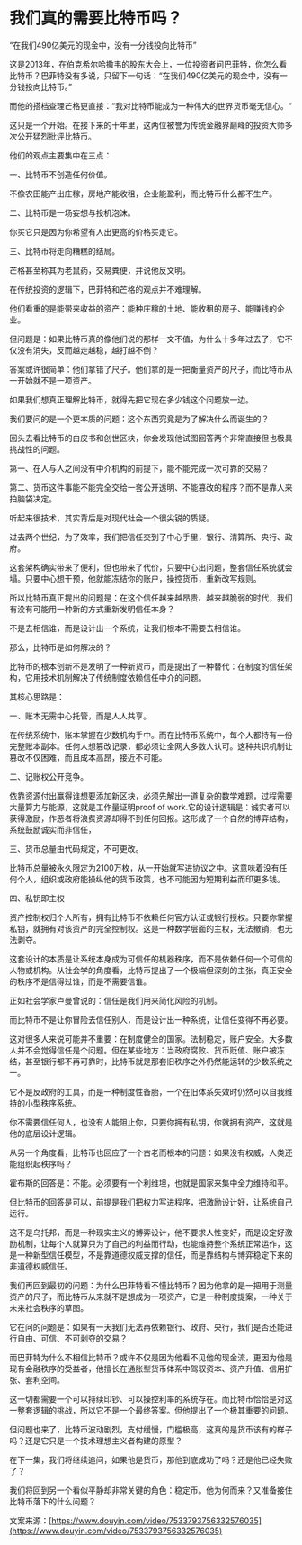 # 我们真的需要比特币吗？
“在我们490亿美元的现金中，没有一分钱投向比特币”

这是2013年，在伯克希尔哈撒韦的股东大会上，一位投资者问巴菲特，你怎么看比特币？巴菲特没有多说，只留下一句话：“在我们490亿美元的现金中，没有一分钱投向比特币。”

而他的搭档查理芒格更直接：“我对比特币能成为一种伟大的世界货币毫无信心。“

这只是一个开始。在接下来的十年里，这两位被誉为传统金融界巅峰的投资大师多次公开猛烈批评比特币。

他们的观点主要集中在三点：

一、比特币不创造任何价值。

不像农田能产出庄稼，房地产能收租，企业能盈利，而比特币什么都不生产。

二、比特币是一场妄想与投机泡沫。

你买它只是因为你希望有人出更高的价格买走它。

三、比特币将走向糟糕的结局。

芒格甚至称其为老鼠药，交易粪便，并说他反文明。

在传统投资的逻辑下，巴菲特和芒格的观点并不难理解。

他们看重的是能带来收益的资产：能种庄稼的土地、能收租的房子、能赚钱的企业。

但问题是：如果比特币真的像他们说的那样一文不值，为什么十多年过去了，它不仅没有消失，反而越走越稳，越打越不倒？

答案或许很简单：他们拿错了尺子。他们拿的是一把衡量资产的尺子，而比特币从一开始就不是一项资产。

如果我们想真正理解比特币，就得先把它现在多少钱这个问题放一边。

我们要问的是一个更本质的问题：这个东西究竟是为了解决什么而诞生的？

回头去看比特币的白皮书和创世区块，你会发现他试图回答两个非常直接但也极具挑战性的问题。

第一、在人与人之间没有中介机构的前提下，能不能完成一次可靠的交易？

第二、货币这件事能不能完全交给一套公开透明、不能篡改的程序？而不是靠人来拍脑袋决定。

听起来很技术，其实背后是对现代社会一个很尖锐的质疑。

过去两个世纪，为了效率，我们把信任交到了中心手里，银行、清算所、央行、政府。

这套架构确实带来了便利，但也带来了代价，只要中心出问题，整套信任系统就会塌。只要中心想干预，他就能冻结你的账户，操控货币，重新改写规则。

所以比特币真正提出的问题是：在这个信任越来越昂贵、越来越脆弱的时代，我们有没有可能用一种新的方式重新发明信任本身？

不是去相信谁，而是设计出一个系统，让我们根本不需要去相信谁。

那么，比特币是如何解决的？

比特币的根本创新不是发明了一种新货币，而是提出了一种替代：在制度的信任架构，它用技术机制解决了传统制度依赖信任中介的问题。

其核心思路是：

一、账本无需中心托管，而是人人共享。

在传统系统中，账本掌握在少数机构手中。而在比特币系统中，每个人都持有一份完整账本副本。任何人想篡改记录，都必须让全网大多数人认可。这种共识机制让篡改不仅困难，而且成本高昂，接近不可能。

二、记账权公开竞争。

依靠资源付出赢得谁想要添加新区块，必须先解出一道复杂的数学难题，过程需要大量算力与能源，这就是工作量证明proof of work.它的设计逻辑是：诚实者可以获得激励，作恶者将浪费资源却得不到任何回报。这形成了一个自然的博弈结构，系统鼓励诚实而非信任，

三、货币总量由代码规定，不可更改。

比特币总量被永久限定为2100万枚，从一开始就写进协议之中。这意味着没有任何个人，组织或政府能操纵他的货币政策，也不可能因为短期利益而印更多钱。

四、私钥即主权

资产控制权归个人所有，拥有比特币不依赖任何官方认证或银行授权。只要你掌握私钥，就拥有对该资产的完全控制权。这是一种数学层面的主权，无法撤销，也无法剥夺。

这套设计的本质是让系统本身成为可信任的机器秩序，而不是依赖任何一个可信的人物或机构。从社会学的角度看，比特币提出了一个极端但深刻的主张，真正安全的秩序不是信得过谁，而是不需要信谁。

正如社会学家卢曼曾说的：信任是我们用来简化风险的机制。

而比特币不是让你冒险去信任别人，而是设计出一种系统，让信任变得不再必要。

这对很多人来说可能并不重要：在制度健全的国家。法制稳定，账户安全。大多数人并不会觉得信任是个问题。但在某些地方：当政府腐败、货币贬值、账户被冻结，甚至银行都不再可靠时，比特币就是那套旧秩序之外仍然能运转的少数系统之一。

它不是反政府的工具，而是一种制度性备胎，一个在旧体系失效时仍然可以自我维持的小型秩序系统。

你不需要信任何人，也没有人能阻止你，只要你拥有私钥，你就拥有资产，这就是他的底层设计逻辑。

从另一个角度看，比特币也回应了一个古老而根本的问题：如果没有权威，人类还能组织起秩序吗？

霍布斯的回答是：不能。必须要有一个利维坦，也就是国家来集中全力维持和平。

但比特币的回答是可以，前提是我们把权力写进程序，把激励设计好，让系统自己运行。

这不是乌托邦，而是一种现实主义的博弈设计，他不要求人性变好，而是设定好激励机制，让每个人就算只为了自己的利益而行动，也能维持整个系统正常运作，这是一种新型信任模型，不是靠道德权威支撑的信任，而是靠结构与博弈稳定下来的非道德权威信任。

我们再回到最初的问题：为什么巴菲特看不懂比特币？因为他拿的是一把用于测量资产的尺子，而比特币从来就不是想成为一项资产，它是一种制度提案，一种关于未来社会秩序的草图。

它在问的问题是：如果有一天我们无法再依赖银行、政府、央行，我们是否还能进行自由、可信、不可剥夺的交易？

而巴菲特为什么不相信比特币？或许不仅是因为他看不见他的现金流，更因为他是现有金融秩序的受益者，他擅长在通胀型货币体系中驾驭资本、资产升值、信用扩张、套利空间。

这一切都需要一个可以持续印钞、可以操控利率的系统存在。而比特币恰恰是对这一整套逻辑的挑战，所以它不是一个最终答案。但他提出了一个极其重要的问题。

但问题也来了，比特币波动剧烈，支付缓慢，门槛极高，这真的是货币该有的样子吗？还是它只是一个技术理想主义者构建的原型？

在下一集，我们将继续追问，如果他是货币，那他到底成功了吗？还是他已经失败了？

我们将回到另一个看似平静却非常关键的角色：稳定币。他为何而来？又准备接住比特币落下的什么问题？

文案来源：[https://www.douyin.com/video/7533793756332576035](https://www.douyin.com/video/7533793756332576035)



